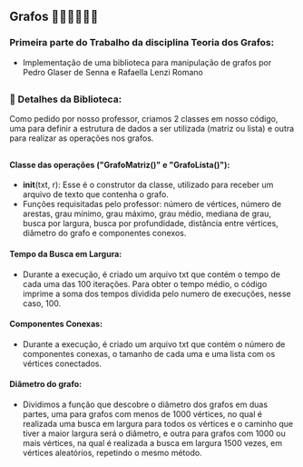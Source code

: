 ## Grafos 👩🏽‍💻👨🏻‍💻
### Primeira parte do Trabalho da disciplina Teoria dos Grafos:
- Implementação de uma biblioteca para manipulação de grafos por Pedro Glaser de Senna e Rafaella Lenzi Romano
##
### 🧠 Detalhes da Biblioteca:
Como pedido por nosso professor, criamos 2 classes em nosso código, uma para definir a estrutura de dados a ser utilizada (matriz ou lista) e outra para realizar as operações nos grafos.
##
#### Classe das operações ("GrafoMatriz()" e "GrafoLista()"):
- __init__(txt, r):
Esse é o construtor da classe, utilizado para receber um arquivo de texto que contenha o grafo.
- Funções requisitadas pelo professor:
número de vértices, número de arestas, grau mínimo, grau máximo, grau médio, mediana de grau, busca por largura, busca por profundidade, distância entre vértices, diâmetro do grafo e componentes conexos.

#### Tempo da Busca em Largura:
- Durante a execução, é criado um arquivo txt que contém o tempo de cada uma das 100 iterações. Para obter o tempo médio, o código imprime a soma dos tempos dividida pelo numero de execuções, nesse caso, 100.

#### Componentes Conexas:
- Durante a execução, é criado um arquivo txt que contém o número de componentes conexas, o tamanho de cada uma e uma lista com os vértices conectados.

#### Diâmetro do grafo:
- Dividimos a função que descobre o diâmetro dos grafos em duas partes, uma para grafos com menos de 1000 vértices, no qual é realizada uma busca em largura para todos os vértices e o caminho que tiver a maior largura será o diâmetro, e outra para grafos com 1000 ou mais vértices, na qual é realizada a busca em largura 1500 vezes, em vértices aleatórios, repetindo o mesmo método.
